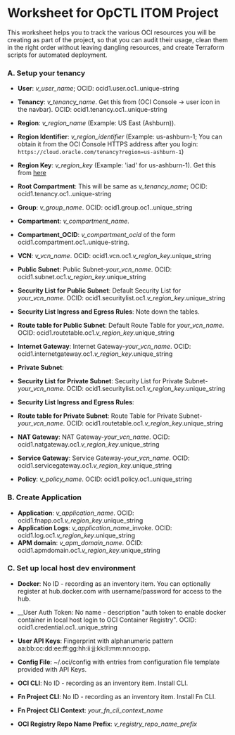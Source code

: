 # Worksheet for OpCTL ITOM Project

This worksheet helps you to track the various OCI resources you will
be creating as part of the project, so that you can audit their usage,
clean them in the right order without leaving dangling resources, and
create Terraform scripts for automated deployment.

### A. Setup your tenancy
- __User__: *v_user_name*; OCID: ocid1.user.oc1..unique-string
- __Tenancy__: *v_tenancy_name*. Get this from (OCI Console -> user icon
  in the navbar). OCID: ocid1.tenancy.oc1..unique-string
- __Region__: *v_region_name* (Example: US East (Ashburn)).
- __Region Identifier__: *v_region_identifier* (Example: us-ashburn-1;
You can obtain it from the OCI Console HTTPS address after you login:
`https://cloud.oracle.com/tenancy?region=us-ashburn-1`)
- __Region Key__: *v_region_key* (Example: 'iad' for us-ashburn-1).
  Get this from [here](https://docs.oracle.com/en-us/iaas/Content/General/Concepts/regions.htm)
- __Root Compartment__: This will be same as *v_tenancy_name*;
  OCID: ocid1.tenancy.oc1..unique-string


- __Group__: *v_group_name*. OCID: ocid1.group.oc1..unique_string
- __Compartment__: *v_compartment_name*.
- __Compartment_OCID__: *v_compartment_ocid* of the form
ocid1.compartment.oc1..unique-string.


- __VCN__: *v_vcn_name*.
  OCID: ocid1.vcn.oc1.*v_region_key*.unique_string
- __Public Subnet__: Public Subnet-*your_vcn_name*. OCID:
  ocid1.subnet.oc1.*v_region_key*.unique_string
- __Security List for Public Subnet__: Default Security List for
  *your_vcn_name*.
  OCID: ocid1.securitylist.oc1.*v_region_key*.unique_string
- __Security List Ingress and Egress Rules__: Note down the tables.
- __Route table for Public Subnet__: Default Route Table for *your_vcn_name*.
  OCID: ocid1.routetable.oc1.*v_region_key*.unique_string
- __Internet Gateway__: Internet Gateway-*your_vcn_name*.
  OCID: ocid1.internetgateway.oc1.*v_region_key*.unique_string
- __Private Subnet__:
- __Security List for Private Subnet__: Security List for Private Subnet-
  *your_vcn_name*.
  OCID: ocid1.securitylist.oc1.*v_region_key*.unique_string
- __Security List Ingress and Egress Rules__:
- __Route table for Private Subnet__: Route Table for Private Subnet-
  *your_vcn_name*. OCID:
  ocid1.routetable.oc1.*v_region_key*.unique_string
- __NAT Gateway__: NAT Gateway-*your_vcn_name*.
  OCID: ocid1.natgateway.oc1.*v_region_key*.unique_string
- __Service Gateway__: Service Gateway-*your_vcn_name*.
  OCID: ocid1.servicegateway.oc1.*v_region_key*.unique_string


- __Policy__: *v_policy_name*. OCID: ocid1.policy.oc1..unique_string

### B. Create Application
- __Application__: *v_application_name*. OCID:
  ocid1.fnapp.oc1.*v_region_key*.unique_string
- __Application Logs__: *v_application_name*_invoke. OCID:
  ocid1.log.oc1.*v_region_key*.unique_string
- __APM domain__: *v_apm_domain_name*. OCID:
  ocid1.apmdomain.oc1.*v_region_key*.unique_string

### C. Set up local host dev environment
- __Docker__: No ID - recording as an inventory item. You can optionally
  register at hub.docker.com with username/password for access to the hub.
- __User Auth Token: No name - description "auth token to enable docker
  container in local host login to OCI Container Registry".
  OCID: ocid1.credential.oc1..unique_string
- __User API Keys__: Fingerprint with alphanumeric pattern
  aa:bb:cc:dd:ee:ff:gg:hh:ii:jj:kk:ll:mm:nn:oo:pp.
- __Config File__: ~/.oci/config with entries from configuration file template
  provided with API Keys.


- __OCI CLI__: No ID - recording as an inventory item. Install CLI.
- __Fn Project CLI__: No ID - recording as an inventory item. Install Fn CLI.
- __Fn Project CLI Context__: *your_fn_cli_context_name*
- __OCI Registry Repo Name Prefix__: *v_registry_repo_name_prefix*
